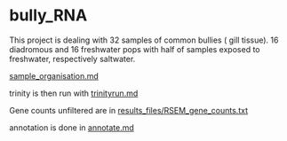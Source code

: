 # bully_RNA

This project is dealing with 32 samples of common bullies ( gill tissue). 16 diadromous and 16 freshwater pops with half of samples exposed to freshwater, respectively saltwater.

[sample_organisation.md](sample_organisation.md)

trinity is then run with [trinityrun.md](trinityrun.md)

Gene counts unfiltered are in [results_files/RSEM_gene_counts.txt](results_files/RSEM_gene_counts.txt)

annotation is done in [annotate.md](annotate.md)